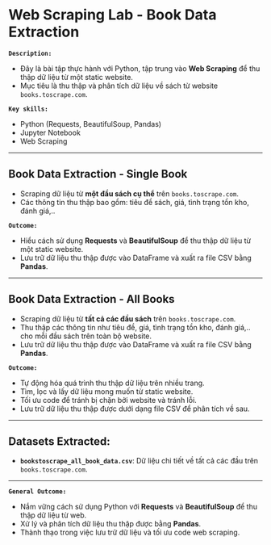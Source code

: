# Web Scraping Lab - Book Data Extraction

**`Description:`**
- Đây là bài tập thực hành với Python, tập trung vào **Web Scraping** để thu thập dữ liệu từ một static website.
- Mục tiêu là thu thập và phân tích dữ liệu về sách từ website `books.toscrape.com`.

**`Key skills:`**
- Python (Requests, BeautifulSoup, Pandas)
- Jupyter Notebook
- Web Scraping

---

## Book Data Extraction - Single Book
- Scraping dữ liệu từ **một đầu sách cụ thể** trên `books.toscrape.com`.
- Các thông tin thu thập bao gồm: tiêu đề sách, giá, tình trạng tồn kho, đánh giá,..

**`Outcome:`**
- Hiểu cách sử dụng **Requests** và **BeautifulSoup** để thu thập dữ liệu từ một static website.  
- Lưu trữ dữ liệu thu thập được vào DataFrame và xuất ra file CSV bằng **Pandas**.  

---

## Book Data Extraction - All Books
- Scraping dữ liệu từ **tất cả các đầu sách** trên `books.toscrape.com`.
- Thu thập các thông tin như tiêu đề, giá, tình trạng tồn kho, đánh giá,.. cho mỗi đầu sách trên toàn bộ website.
- Lưu trữ dữ liệu thu thập được vào DataFrame và xuất ra file CSV bằng **Pandas**. 

**`Outcome:`**
- Tự động hóa quá trình thu thập dữ liệu trên nhiều trang.  
- Tìm, lọc và lấy dữ liệu mong muốn từ static website.  
- Tối ưu code để tránh bị chặn bởi website và tránh lỗi.  
- Lưu trữ dữ liệu thu thập được dưới dạng file CSV để phân tích về sau.

---

## Datasets Extracted:
- **`bookstoscrape_all_book_data.csv`**: Dữ liệu chi tiết về tất cả các đầu trên `books.toscrape.com`.  

---

**`General Outcome:`**
- Nắm vững cách sử dụng Python với **Requests** và **BeautifulSoup** để thu thập dữ liệu từ web.  
- Xử lý và phân tích dữ liệu thu thập được bằng **Pandas**.  
- Thành thạo trong việc lưu trữ dữ liệu và tối ưu code web scraping.  